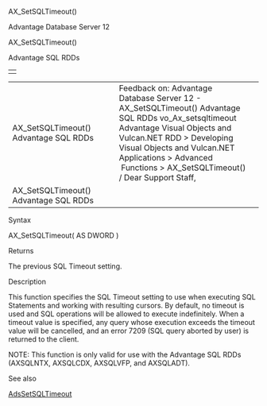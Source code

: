 AX\_SetSQLTimeout()




Advantage Database Server 12  

AX\_SetSQLTimeout()

Advantage SQL RDDs

|  |
| --- |
|  |

|  |  |  |  |  |
| --- | --- | --- | --- | --- |
| AX\_SetSQLTimeout()  Advantage SQL RDDs |  |  | Feedback on: Advantage Database Server 12 - AX\_SetSQLTimeout() Advantage SQL RDDs vo\_Ax\_setsqltimeout Advantage Visual Objects and Vulcan.NET RDD > Developing Visual Objects and Vulcan.NET Applications > Advanced  Functions > AX\_SetSQLTimeout() / Dear Support Staff, |  |
| AX\_SetSQLTimeout()  Advantage SQL RDDs |  |  |  |  |

Syntax

AX\_SetSQLTimeout( AS DWORD )

Returns

The previous SQL Timeout setting.

Description

This function specifies the SQL Timeout setting to use when executing SQL Statements and working with resulting cursors. By default, no timeout is used and SQL operations will be allowed to execute indefinitely. When a timeout value is specified, any query whose execution exceeds the timeout value will be cancelled, and an error 7209 (SQL query aborted by user) is returned to the client.

NOTE: This function is only valid for use with the Advantage SQL RDDs (AXSQLNTX, AXSQLCDX, AXSQLVFP, and AXSQLADT).

See also

[AdsSetSQLTimeout](ace_adssetsqltimeout.htm)